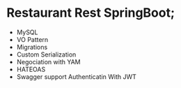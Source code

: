 # Restaurant Rest SpringBoot;

- MySQL
- VO Pattern
- Migrations
- Custom Serialization
- Negociation with YAM
- HATEOAS
- Swagger support
Authenticatin With JWT
